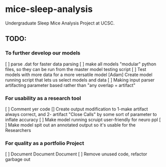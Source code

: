 # mice-sleep-analysis

Undergraduate Sleep Mice Analysis Project at UCSC.


## TODO:

### To further develop our models
[ ] parse .dat for faster data parsing
[ ] make all models "modular" python files, so they can be run from the master model testing script
[ ] Test models with more data for a more versatile model
[Adam] Create model running script that lets us select models and data
[ ] Making input parser artifacting parameter based rather than "any overlap = artifact"

### For usability as a research tool
[ ] Comment yer code 
[] Create output modification to 1-make artifact always correct, and 2- artifact "Close Calls" by some sort of parameter to inflate accuracy
[ ] Make model running scruipt user-friendly for neuro ppl
[ ] Make model spit out an annotated output so it's usable for the Researchers

### For quality as a portfolio Project
[ ] Document Document Document
[ ] Remove unused code, refactor garbage out